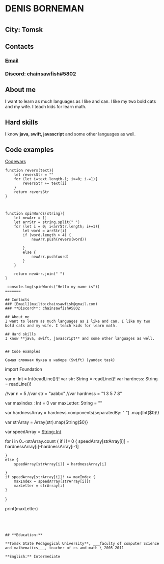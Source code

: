 # DENIS BORNEMAN

# 

## **City**: Tomsk
## **Contacts**
### [Email](mailto:chainsawfish@gmail.com)
### **Discord**: chainsawfish#5802

## **About me**
I want to learn as much languages as I like and can. I like my two bold cats and my wife. I teach kids for learn math.

## **Hard skills**
I know **java, swift, javascript** and some other languages as well.


## **Code examples**

[Codewars](https://www.codewars.com/kata/reviews/5264d41ce218b86cb90000df/groups/6298d041384c780001fb3fbd)
```
function revers(text){
    let reversStr = ""
    for (let i=text.length-1; i>=0; i-=1){
        reversStr += text[i]
    }
    return reversStr
}



function spinWords(string){
    let newArr = []
    let arrStr = string.split(" ")
    for (let i = 0; i<arrStr.length; i+=1){
        let word = arrStr[i]
        if (word.length > 4) {
            newArr.push(revers(word)) 
            
        }
        else {
            newArr.push(word)
        }
    }

    return newArr.join(" ")
}

 console.log(spinWords("Hello my name is"))
=======

## Contacts
### [Email](mailto:chainsawfish@gmail.com)
### **Discord**: chainsawfish#5802

## About me
I want to learn as much languages as I like and can. I like my two bold cats and my wife. I teach kids for learn math.

## Hard skills
I know **java, swift, javascript** and some other languages as well.


## Code examples

Самая сложная буква в наборе (Swift) (yandex task)
```
import Foundation

var n: Int = Int(readLine()!)!
var str: String = readLine()!
var hardness: String = readLine()!

//var n = 5
//var str = "aabbc"
//var hardness = "1 3 5 7 8"

var maxIndex : Int = 0
var maxLetter: String = ""

var hardnessArray = hardness.components(separatedBy: " ")
    .map{Int($0)!}

var strArray = Array(str).map{String($0)}


var speedArray = [String: Int]()

for i in 0..<strArray.count {
    if i != 0 {
        speedArray[strArray[i]] = hardnessArray[i]-hardnessArray[i-1]
        
    }
    else {
        speedArray[strArray[i]] = hardnessArray[i]

    }
    if speedArray[strArray[i]]! >= maxIndex {
        maxIndex = speedArray[strArray[i]]!
        maxLetter = strArray[i]
    }
    
}


print(maxLetter)

```




## **Education:**

**Tomsk State Pedagogical University**, ___faculty of computer Science and mathematics___, teacher of cs and math \ 2005-2011

**English:** Intermediate 
